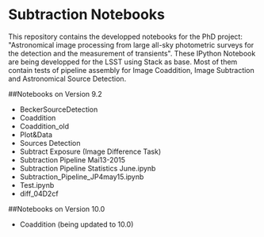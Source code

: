 # Subtraction Notebooks

This repository contains the developped notebooks for the PhD project: "Astronomical image processing from large all-sky photometric surveys for the detection and the measurement of transients". These IPython Notebook are being developped for the LSST using Stack as base. Most of them contain tests of pipeline assembly for Image Coaddition, Image Subtraction and Astronomical Source Detection.


##Notebooks on Version 9.2

* BeckerSourceDetection
* Coaddition
* Coaddition_old
* Plot&Data
* Sources Detection
* Subtract Exposure (Image Difference Task)
* Subtraction Pipeline Mai13-2015
* Subtraction Pipeline Statistics June.ipynb
* Subtraction_Pipeline_JP4may15.ipynb
* Test.ipynb
* diff_04D2cf

##Notebooks on Version 10.0

* Coaddition (being updated to 10.0)

